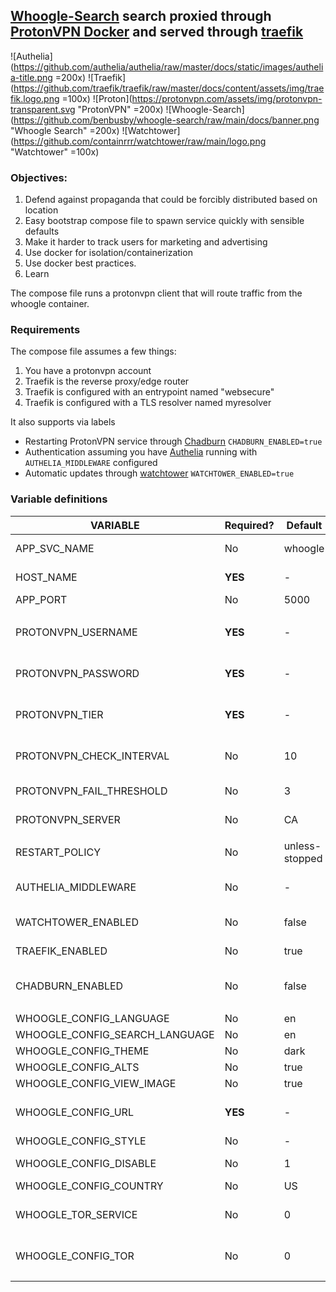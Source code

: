 
## [Whoogle-Search](https://github.com/benbusby/whoogle-search) search proxied through [ProtonVPN Docker](https://github.com/tprasadtp/protonvpn-docker) and served through [traefik](https://github.com/traefik/traefik)


![Authelia](https://github.com/authelia/authelia/raw/master/docs/static/images/authelia-title.png =200x) ![Traefik](https://github.com/traefik/traefik/raw/master/docs/content/assets/img/traefik.logo.png =100x) ![Proton](https://protonvpn.com/assets/img/protonvpn-transparent.svg "ProtonVPN" =200x) ![Whoogle-Search](https://github.com/benbusby/whoogle-search/raw/main/docs/banner.png "Whoogle Search" =200x) ![Watchtower](https://github.com/containrrr/watchtower/raw/main/logo.png "Watchtower" =100x)



### Objectives:
1. Defend against propaganda that could be forcibly distributed based on location
1. Easy bootstrap compose file to spawn service quickly with sensible defaults
1. Make it harder to track users for marketing and advertising
1. Use docker for isolation/containerization
1. Use docker best practices.
1. Learn



The compose file runs a protonvpn client that will route traffic from the whoogle container.

### Requirements
The compose file assumes a few things:
1. You have a protonvpn account
1. Traefik is the reverse proxy/edge router
1. Traefik is configured with an entrypoint named "websecure"
1. Traefik is configured with a TLS resolver named myresolver


It also supports via labels
- Restarting ProtonVPN service through [Chadburn](https://github.com/PremoWeb/chadburn) `CHADBURN_ENABLED=true`
- Authentication assuming you have [Authelia](https://github.com/authelia/authelia) running with `AUTHELIA_MIDDLEWARE` configured
- Automatic updates through [watchtower](https://github.com/containrrr/watchtower) `WATCHTOWER_ENABLED=true`


### Variable definitions

| VARIABLE                       | Required? | Default        |                                                                               |
|--------------------------------|-----------|----------------|-------------------------------------------------------------------------------|
| APP_SVC_NAME                   | No        | whoogle        | sets the base name for the container                                          |
| HOST_NAME                      | **YES**   | -              | FQDN e.g example.com                                                          |
| APP_PORT                       | No        | 5000           |                                                                               |
|                                |           |                |                                                                               |
| PROTONVPN_USERNAME             | **YES**   | -              | Needed to establish connection to proton                                      |
| PROTONVPN_PASSWORD             | **YES**   | -              | Needed to establish connection to proton                                      |
| PROTONVPN_TIER                 | **YES**   | -              | Needed to establish connection to proton                                      |
| PROTONVPN_CHECK_INTERVAL       | No        | 10             | How often the connection to Proton will be tested                             |
| PROTONVPN_FAIL_THRESHOLD       | No        | 3              | How many times can it fail                                                    |
| PROTONVPN_SERVER               | No        | CA             | Pick your server. More [info](https://github.com/tprasadtp/protonvpn-docker)  |
|                                |           |                |                                                                               |
| RESTART_POLICY                 | No        | unless-stopped |                                                                               |
| AUTHELIA_MIDDLEWARE            | No        | -              | Your authelia middleware if applicable                                        |
| WATCHTOWER_ENABLED             | No        | false          | Enable watchtower updates                                                     |
| TRAEFIK_ENABLED                | No        | true           | Enable traefik routing                                                        |
| CHADBURN_ENABLED               | No        | false          | Enables periodically changing VPN servers                                     |
|                                |           |                |                                                                               |
| WHOOGLE_CONFIG_LANGUAGE        | No        | en             |                                                                               |
| WHOOGLE_CONFIG_SEARCH_LANGUAGE | No        | en             |                                                                               |
| WHOOGLE_CONFIG_THEME           | No        | dark           |                                                                               |
| WHOOGLE_CONFIG_ALTS            | No        | true           |                                                                               |
| WHOOGLE_CONFIG_VIEW_IMAGE      | No        | true           |                                                                               |
| WHOOGLE_CONFIG_URL             | **YES**   | -              | URL for your service e.g https://example.com                                  |
| WHOOGLE_CONFIG_STYLE           | No        | -              | css config                                                                    |
| WHOOGLE_CONFIG_DISABLE         | No        | 1              | Disable customization                                                         |
| WHOOGLE_CONFIG_COUNTRY         | No        | US             |                                                                               |
| WHOOGLE_TOR_SERVICE            | No        | 0              | TOR disabled (mostly because rate limiting)                                   |
| WHOOGLE_CONFIG_TOR             | No        | 0              | TOR disabled (mostly because rate limiting)                                   |
|                                |           |                |                                                                               |





